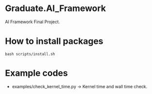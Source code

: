 # Graduate.AI_Framework
AI Framework Final Project.

# How to install packages

```
bash scripts/install.sh
```

# Example codes
* examples/check_kernel_time.py -> Kernel time and wall time check.
